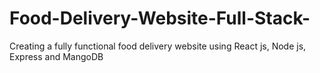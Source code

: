 # Food-Delivery-Website-Full-Stack-
Creating a fully functional food delivery website using React js, Node js, Express and MangoDB
